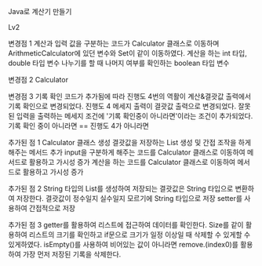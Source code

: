 Java로 계산기 만들기

Lv2

변경점 1
계산과 입력 값을 구분하는 코드가 Calculator 클래스로 이동하며 ArithmeticCalculator에 있던 변수와 Set이 같이 이동하였다.
  계산을 하는 int 타입, double 타입 변수
  나누기를 할 때 나머지 여부를 확인하는 boolean 타입 변수
  
변경점 2
  Calculator 

변경점 3
  기록 확인 코드가 추가됨에 따라 진행도 4번의 역활이 계산&결괏값 출력에서 기록 확인으로 변경되었다.
    진행도 4 메세지 출력이 결괏값 출력으로 변경되었다.
    잘못된 입력을 출력하는 메세지 조건에 '기록 확인중이 아니라면'이라는 조건이 추가되었다.
      기록 확인 중이 아니라면 == 진행도 4가 아니라면
  
추가된 점 1
  Calculator 클래스 생성
    결괏값을 저장하는 List 생성 및 간접 조작을 하게 해주는 메서드 추가 
    input을 구분하게 해주는 코드를 Calculator 클래스로 이동하여 메서드로 활용하고 가시성 증가
    계산을 하는 코드를 Calculator 클래스로 이동하여 메서드로 활용하고 가시성 증가
    
추가된 점 2
  String 타입의 List를 생성하여 저장되는 결괏값은 String 타입으로 변환하여 저장한다.
    결괏값이 정수일지 실수일지 모르기에 String 타입으로 저장
    setter를 사용하여 간접적으로 저장

추가된 점 3
  getter를 활용하여 리스트에 접근하여 데이터를 확인한다.
    Size를 같이 활용하여 리스트의 크기를 확인하고 if문으로 크기가 일정 이상일 때 삭제할 수 있게할 수 있게하였다.
      isEmpty()를 사용하여 비어있는 값이 아니라면 remove.(index0)를 활용하여 가장 먼저 저장된 기록을 삭제한다.
